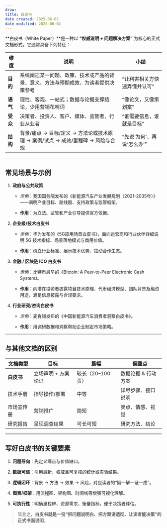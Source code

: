 ```yaml
---
draw:
title: 白皮书
date created: 2025-06-02
date modified: 2025-06-02
---
```

**白皮书（White Paper）**是一种以 **“权威说明 + 问题解决方案”** 为核心的正式文档形式。它通常具备下列特征：

|维度|说明|小结|
|---|---|---|
|**目的**|系统阐述某一问题、政策、技术或产品的背景、意义、方法与预期成效，为读者提供决策参考|“让利害相关方快速弄懂并认可”|
|**语气**|理性、客观、一站式；数据与论据支撑结论，少用营销花哨词|“像论文，又像策划案”|
|**受众**|决策者、投资人、客户、媒体、监管者、行业从业者|“谁需要信息，谁就是目标”|
|**结构**|背景/痛点 → 目标/定义 → 方法论或技术原理 → 案例/试点 → 成效/里程碑 → 风险与合规|“先说‘为何’，再说‘怎么办’”|

---

## 常见场景与示例

1. **政府与公共政策**
    
    - _示例_：我国国务院发布的《新能源汽车产业发展规划（2021-2035年）》——阐明产业目标、路线图、支持政策与监管框架。
        
    - **作用**：为立法、监管和产业引导提供官方依据。
        
2. **企业级/技术白皮书**
    
    - _示例_：华为发布的《5G应用场景白皮书》，面向运营商和行业伙伴详细说明 5G 技术指标、场景落地模式与商用价值。
        
    - **作用**：树立行业标准、展示技术优势、拉动合作生态。
        
3. **金融 / 区块链 ICO 白皮书**
    
    - _示例_：比特币最早的《Bitcoin: A Peer-to-Peer Electronic Cash System》。
        
    - **作用**：向潜在投资者披露项目技术原理、代币经济模型、团队背景及融资用途，满足信息披露与合规要求。
        
4. **行业研究/咨询白皮书**
    
    - _示例_：麦肯锡发布的《中国新能源汽车消费者洞察白皮书》。
        
    - **作用**：用调研数据和洞察帮助企业制定市场策略。
        

---

## 与其他文档的区别

|文档类型|目标|篇幅|偏重点|
|---|---|---|---|
|**白皮书**|立场声明 + 方案论证|较长（20–100 页）|数据论据 & 行动方案|
|技术手册|指导操作/部署|中等|详尽步骤、接口说明|
|市场宣传册|营销推广|简短|卖点、情感、视觉|
|研究报告|呈现调查结果|可长可短|研究方法、结论|

---

## 写好白皮书的关键要素

1. **问题导向**：先定义痛点与价值缺口。
    
2. **数据可信**：引用最新、权威且可复核的统计或实验结果。
    
3. **逻辑闭环**：背景 → 方法 → 效果 → 风险，对应读者的“疑—解—证—虑”。
    
4. **图表/框架**：用流程图、架构图、时间线等增强可视化理解。
    
5. **可执行性**：明确里程碑、资源需求、衡量指标，便于决策者评估。
    

> 简言之，**白皮书就是一份“把问题说明白、把方案讲透彻、让读者能决策”的正式书面说明**。
